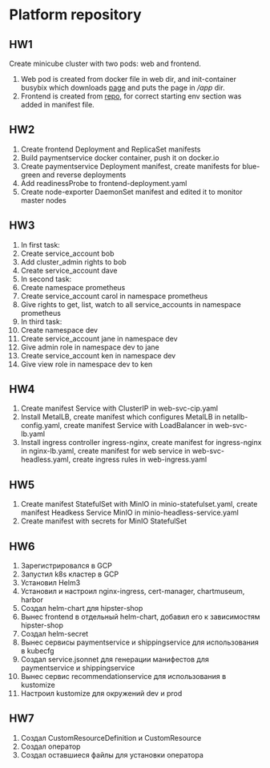 # Platform repository
## HW1
Create minicube cluster with two pods: web and frontend.
1. Web pod is created from docker file in web dir, and init-container busybix which  downloads [page](https://tinyurl.com/otus-k8s-intro) and puts the page in */app* dir.
2. Frontend is created from [repo](https://github.com/GoogleCloudPlatform/microservices-demo), for correct starting env section was added in manifest file.

## HW2
1. Create frontend Deployment and ReplicaSet manifests
2. Build paymentservice docker container, push it on docker.io
3. Create paymentservice Deployment manifest, create manifests for blue-green and reverse deployments
4. Add readinessProbe to frontend-deployment.yaml
5. Create node-exporter DaemonSet manifest and edited it to monitor master nodes

## HW3
1. In first task:
  1. Create service_account bob
  2. Add cluster_admin rights to bob
  3. Create service_account dave
2. In second task:
  1. Create namespace prometheus
  2. Create service_account carol in namespace prometheus
  3. Give rights to get, list, watch to all service_accounts in namespace prometheus
3. In third task:
  1. Create namespace dev
  2. Create service_account jane in namespace dev
  3. Give admin role in namespace dev to jane
  4. Create service_account ken in namespace dev
  5. Give view role in namespace dev to ken

## HW4
1. Create manifest Service with ClusterIP in web-svc-cip.yaml
2. Install MetalLB, create manifest which configures MetalLB in netallb-config.yaml, create manifest Service with LoadBalancer in web-svc-lb.yaml
3. Install ingress controller ingress-nginx, create manifest for ingress-nginx in nginx-lb.yaml, create manifest for web service in web-svc-headless.yaml, create ingress rules in web-ingress.yaml

## HW5
1. Create manifest StatefulSet with MinIO in minio-statefulset.yaml, create manifest Headkess Service MinIO in minio-headless-service.yaml
2. Create manifest with secrets for MinIO StatefulSet

## HW6
1. Зарегистрировался в GCP
2. Запустил k8s кластер в GCP
3. Установил Helm3
4. Установил и настроил nginx-ingress, cert-manager, chartmuseum, harbor
5. Создал helm-chart для hipster-shop
6. Вынес frontend в отдельный helm-chart, добавил его к зависимостям hipster-shop
7. Создал helm-secret
8. Вынес сервисы paymentservice и shippingservice для использования в kubecfg
9. Создал service.jsonnet для генерации манифестов для paymentservice и shippingservice
10. Вынес сервис recommendationservice для использования в kustomize
11. Настроил kustomize для окружений dev и prod

## HW7
1. Создал CustomResourceDefinition и CustomResource
2. Создал оператор
3. Создал оставшиеся файлы для установки оператора
